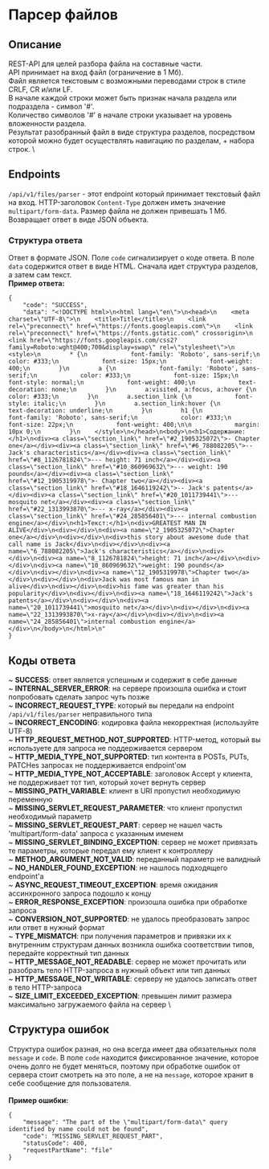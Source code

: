 # Парсер файлов

## Описание
REST-API для целей разбора файла на составные части.  \
API принимает на вход файл (ограничение в 1 Мб). \
Файл является текстовым с возможными переводами строк в стиле CRLF, CR и/или LF.  \
В начале каждой строки может быть признак начала раздела или подраздела - символ '#'.  \
Количество символов '#' в начале строки указывает на уровень вложенности раздела.  \
Результат разобранный файл в виде структура разделов, посредством которой можно будет осуществлять навигацию по разделам, + набора строк. \

## Endpoints
`/api/v1/files/parser` - этот endpoint который принимает текстовый файл на вход. HTTP-заголовок `Content-Type` должен иметь значение `multipart/form-data`.
Размер файла не должен привешать 1 Мб. Возвращает ответ в виде JSON объекта.
### Структура ответа
Ответ в формате JSON. Поле `code` сигнализирует о коде ответа. В поле `data` содержится ответ в виде HTML. Сначала идет структура разделов, а затем сам текст. \
**Пример ответа:**
```
{
    "code": "SUCCESS",
    "data": "<!DOCTYPE html>\n<html lang=\"en\">\n<head>\n    <meta charset=\"UTF-8\">\n    <title>Title</title>\n    <link rel=\"preconnect\" href=\"https://fonts.googleapis.com\">\n    <link rel=\"preconnect\" href=\"https://fonts.gstatic.com\" crossorigin>\n    <link href=\"https://fonts.googleapis.com/css2?family=Roboto:wght@400;700&display=swap\" rel=\"stylesheet\">\n    <style>\n        * {\n            font-family: 'Roboto', sans-serif;\n            color: #333;\n            font-size: 15px;\n            font-weight: 400;\n        }\n        a {\n            font-family: 'Roboto', sans-serif;\n            color: #333;\n            font-size: 15px;\n            font-style: normal;\n            font-weight: 400;\n            text-decoration: none;\n        }\n        a:visited, a:focus, a:hover {\n            color: #333;\n        }\n        a.section_link {\n            font-style: italic;\n        }\n        a.section_link:hover {\n            text-decoration: underline;\n        }\n        h1 {\n            font-family: 'Roboto', sans-serif;\n            color: #333;\n            font-size: 22px;\n            font-weight: 400;\n\n            margin: 10px 0;\n        }\n    </style>\n</head>\n<body>\n<h1>Содержание:</h1>\n<div><a class=\"section_link\" href=\"#2_1905325072\">- Chapter one</a></div><div><a class=\"section_link\" href=\"#6_788082205\">-- Jack's characteristics</a></div><div><a class=\"section_link\" href=\"#8_1126781824\">--- height: 71 inch</a></div><div><a class=\"section_link\" href=\"#10_860969632\">--- weight: 190 pounds</a></div><div><a class=\"section_link\" href=\"#12_1905319978\">- Chapter two</a></div><div><a class=\"section_link\" href=\"#18_1646119242\">-- Jack's patents</a></div><div><a class=\"section_link\" href=\"#20_1011739441\">--- mosquito net</a></div><div><a class=\"section_link\" href=\"#22_1313993870\">--- x-ray</a></div><div><a class=\"section_link\" href=\"#24_285856401\">--- internal combustion engine</a></div>\n<h1>Текст:</h1>\n<div>GREATEST MAN IN ALIVE</div>\n<div></div>\n<div><a name=\"2_1905325072\">Chapter one</a></div>\n<div></div>\n<div>this story about awesome dude that call name is Jack</div>\n<div></div>\n<div><a name=\"6_788082205\">Jack's characteristics</a></div>\n<div></div>\n<div><a name=\"8_1126781824\">height: 71 inch</a></div>\n<div></div>\n<div><a name=\"10_860969632\">weight: 190 pounds</a></div>\n<div></div>\n<div><a name=\"12_1905319978\">Chapter two</a></div>\n<div></div>\n<div>Jack was most famous man in alive</div>\n<div></div>\n<div>his fame was greater than his popularity</div>\n<div></div>\n<div><a name=\"18_1646119242\">Jack's patents</a></div>\n<div></div>\n<div><a name=\"20_1011739441\">mosquito net</a></div>\n<div></div>\n<div><a name=\"22_1313993870\">x-ray</a></div>\n<div></div>\n<div><a name=\"24_285856401\">internal combustion engine</a></div>\n</body>\n</html>\n"
}
```

## Коды ответа
~ **SUCCESS**: ответ является успешным и содержит в себе данные \
~ **INTERNAL_SERVER_ERROR**: на сервере произошла ошибка и стоит попробовать сделать запрос чуть позже \
~ **INCORRECT_REQUEST_TYPE**: который вы передали на endpoint `/api/v1/files/parser` неправильного типа \
~ **INCORRECT_ENCODING**: кодировка файла некорректная (используйте UTF-8) \
~ **HTTP_REQUEST_METHOD_NOT_SUPPORTED**: HTTP-метод, который вы используете для запроса не поддерживается сервером \
~ **HTTP_MEDIA_TYPE_NOT_SUPPORTED**: тип контента в POSTs, PUTs, PATCHes запросах не поддерживается endpoint'ом \
~ **HTTP_MEDIA_TYPE_NOT_ACCEPTABLE**: заголовок Accept у клиента, не поддерживает тот тип, который хочет вернуть сервер \
~ **MISSING_PATH_VARIABLE**: клиент в URI пропустил необходимую переменную \
~ **MISSING_SERVLET_REQUEST_PARAMETER**: что клиент пропустил необходимый параметр \
~ **MISSING_SERVLET_REQUEST_PART**: сервер не нашел часть 'multipart/form-data' запроса с указанным именем \
~ **MISSING_SERVLET_BINDING_EXCEPTION**: сервер не может привязать те параметры, которые передал ему клиент к контроллеру \
~ **METHOD_ARGUMENT_NOT_VALID**: переданный параметр не валидный \
~ **NO_HANDLER_FOUND_EXCEPTION**: не нашлось подходящего endpoint'а \
~ **ASYNC_REQUEST_TIMEOUT_EXCEPTION**: время ожидания ассинхронного запроса подошло к концу \
~ **ERROR_RESPONSE_EXCEPTION**: произошла ошибка при обработке запроса \
~ **CONVERSION_NOT_SUPPORTED**: не удалось преобразовать запрос или ответ в нужный формат \
~ **TYPE_MISMATCH**: при получения параметров и привязки их к внутренним структурам данных возникла ошибка соответствии типов, передайте корректный тип данных \
~ **HTTP_MESSAGE_NOT_READABLE**: сервер не может прочитать или разобрать тело HTTP-запроса в нужный объект или тип данных \
~ **HTTP_MESSAGE_NOT_WRITABLE**: серверу не удалось записать ответ в тело HTTP-запроса \
~ **SIZE_LIMIT_EXCEEDED_EXCEPTION**: превышен лимит размера максимально загружаемого файла на сервер \

## Структура ошибок
Структура ошибок разная, но она всегда имеет два обязательных поля `message` и `code`. В поле `code` находится фиксированное значение, которое очень долго не будет меняться, поэтому при обработке ошибок от сервера стоит смотреть на это поле, а не на `message`, которое хранит в себе сообщение для пользователя. \
\
**Пример ошибки:**
```
{
    "message": "The part of the \"multipart/form-data\" query identified by name could not be found",
    "code": "MISSING_SERVLET_REQUEST_PART",
    "statusCode": 400,
    "requestPartName": "file"
}
```
